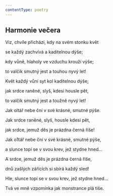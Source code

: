 ```yaml
---
contentType: poetry
---
```


## Harmonie večera

Viz, chvíle přichází, kdy na svém stonku květ

se každý zachvívá a kaditelnou dýše;

kdy vůně, hlaholy ve vzduchu krouží výše;

to valčík smutný jest a touhou nyvý let!

Květ každý vůní syt kol kaditelnou dýše;

jak srdce raněné, slyš, kdesi housle pět,

to valčík smutný jest a toužně nyvý let!

Jak oltář nebe ční v své krásné, smutné pýše.

Jak srdce raněné, slyš, housle kdesi pět,

jak srdce, jemuž děs je prázdna černá říše!

Jak o1tář nebe ční v své krásné, smutné pýše,

a slunce topí se v svou krev, jež stydne hned...

A srdce, jemuž děs je prázdna černá říše,

dnů zašlých zářících si sbírá každý sled!

Hle, slunce topí se v svou krev, jež stydne hned...

Tvá ve mně vzpomínka jak monstrance plá tiše.

